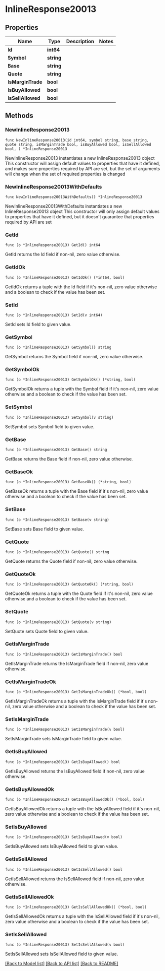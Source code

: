 # InlineResponse20013

## Properties

Name | Type | Description | Notes
------------ | ------------- | ------------- | -------------
**Id** | **int64** |  | 
**Symbol** | **string** |  | 
**Base** | **string** |  | 
**Quote** | **string** |  | 
**IsMarginTrade** | **bool** |  | 
**IsBuyAllowed** | **bool** |  | 
**IsSellAllowed** | **bool** |  | 

## Methods

### NewInlineResponse20013

`func NewInlineResponse20013(id int64, symbol string, base string, quote string, isMarginTrade bool, isBuyAllowed bool, isSellAllowed bool, ) *InlineResponse20013`

NewInlineResponse20013 instantiates a new InlineResponse20013 object
This constructor will assign default values to properties that have it defined,
and makes sure properties required by API are set, but the set of arguments
will change when the set of required properties is changed

### NewInlineResponse20013WithDefaults

`func NewInlineResponse20013WithDefaults() *InlineResponse20013`

NewInlineResponse20013WithDefaults instantiates a new InlineResponse20013 object
This constructor will only assign default values to properties that have it defined,
but it doesn't guarantee that properties required by API are set

### GetId

`func (o *InlineResponse20013) GetId() int64`

GetId returns the Id field if non-nil, zero value otherwise.

### GetIdOk

`func (o *InlineResponse20013) GetIdOk() (*int64, bool)`

GetIdOk returns a tuple with the Id field if it's non-nil, zero value otherwise
and a boolean to check if the value has been set.

### SetId

`func (o *InlineResponse20013) SetId(v int64)`

SetId sets Id field to given value.


### GetSymbol

`func (o *InlineResponse20013) GetSymbol() string`

GetSymbol returns the Symbol field if non-nil, zero value otherwise.

### GetSymbolOk

`func (o *InlineResponse20013) GetSymbolOk() (*string, bool)`

GetSymbolOk returns a tuple with the Symbol field if it's non-nil, zero value otherwise
and a boolean to check if the value has been set.

### SetSymbol

`func (o *InlineResponse20013) SetSymbol(v string)`

SetSymbol sets Symbol field to given value.


### GetBase

`func (o *InlineResponse20013) GetBase() string`

GetBase returns the Base field if non-nil, zero value otherwise.

### GetBaseOk

`func (o *InlineResponse20013) GetBaseOk() (*string, bool)`

GetBaseOk returns a tuple with the Base field if it's non-nil, zero value otherwise
and a boolean to check if the value has been set.

### SetBase

`func (o *InlineResponse20013) SetBase(v string)`

SetBase sets Base field to given value.


### GetQuote

`func (o *InlineResponse20013) GetQuote() string`

GetQuote returns the Quote field if non-nil, zero value otherwise.

### GetQuoteOk

`func (o *InlineResponse20013) GetQuoteOk() (*string, bool)`

GetQuoteOk returns a tuple with the Quote field if it's non-nil, zero value otherwise
and a boolean to check if the value has been set.

### SetQuote

`func (o *InlineResponse20013) SetQuote(v string)`

SetQuote sets Quote field to given value.


### GetIsMarginTrade

`func (o *InlineResponse20013) GetIsMarginTrade() bool`

GetIsMarginTrade returns the IsMarginTrade field if non-nil, zero value otherwise.

### GetIsMarginTradeOk

`func (o *InlineResponse20013) GetIsMarginTradeOk() (*bool, bool)`

GetIsMarginTradeOk returns a tuple with the IsMarginTrade field if it's non-nil, zero value otherwise
and a boolean to check if the value has been set.

### SetIsMarginTrade

`func (o *InlineResponse20013) SetIsMarginTrade(v bool)`

SetIsMarginTrade sets IsMarginTrade field to given value.


### GetIsBuyAllowed

`func (o *InlineResponse20013) GetIsBuyAllowed() bool`

GetIsBuyAllowed returns the IsBuyAllowed field if non-nil, zero value otherwise.

### GetIsBuyAllowedOk

`func (o *InlineResponse20013) GetIsBuyAllowedOk() (*bool, bool)`

GetIsBuyAllowedOk returns a tuple with the IsBuyAllowed field if it's non-nil, zero value otherwise
and a boolean to check if the value has been set.

### SetIsBuyAllowed

`func (o *InlineResponse20013) SetIsBuyAllowed(v bool)`

SetIsBuyAllowed sets IsBuyAllowed field to given value.


### GetIsSellAllowed

`func (o *InlineResponse20013) GetIsSellAllowed() bool`

GetIsSellAllowed returns the IsSellAllowed field if non-nil, zero value otherwise.

### GetIsSellAllowedOk

`func (o *InlineResponse20013) GetIsSellAllowedOk() (*bool, bool)`

GetIsSellAllowedOk returns a tuple with the IsSellAllowed field if it's non-nil, zero value otherwise
and a boolean to check if the value has been set.

### SetIsSellAllowed

`func (o *InlineResponse20013) SetIsSellAllowed(v bool)`

SetIsSellAllowed sets IsSellAllowed field to given value.



[[Back to Model list]](../README.md#documentation-for-models) [[Back to API list]](../README.md#documentation-for-api-endpoints) [[Back to README]](../README.md)


